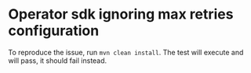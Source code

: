 # Operator sdk ignoring max retries configuration

To reproduce the issue, run `mvn clean install`. The test will execute and will pass, it should fail instead.

